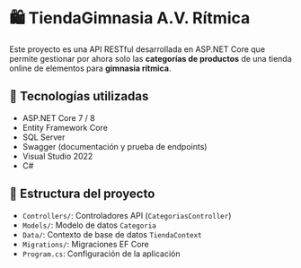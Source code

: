 # 🛍️ TiendaGimnasia A.V. Rítmica

Este proyecto es una API RESTful desarrollada en ASP.NET Core que permite gestionar por ahora solo las **categorías de productos** de una tienda online de elementos para **gimnasia rítmica**.

## 🔧 Tecnologías utilizadas

- ASP.NET Core 7 / 8
- Entity Framework Core
- SQL Server
- Swagger (documentación y prueba de endpoints)
- Visual Studio 2022
- C#

## 📁 Estructura del proyecto

- `Controllers/`: Controladores API (`CategoriasController`)
- `Models/`: Modelo de datos `Categoria`
- `Data/`: Contexto de base de datos `TiendaContext`
- `Migrations/`: Migraciones EF Core
- `Program.cs`: Configuración de la aplicación

